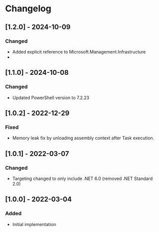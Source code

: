 # Changelog

## [1.2.0] - 2024-10-09
### Changed
- Added explicit reference to Microsoft.Management.Infrastructure
- 
## [1.1.0] - 2024-10-08
### Changed
- Updated PowerShell version to 7.2.23

## [1.0.2] - 2022-12-29
### Fixed
- Memory leak fix by unloading assembly context after Task execution.

## [1.0.1] - 2022-03-07
### Changed
- Targeting changed to only include .NET 6.0 (removed .NET Standard 2.0)

## [1.0.0] - 2022-03-04
### Added
- Initial implementation
